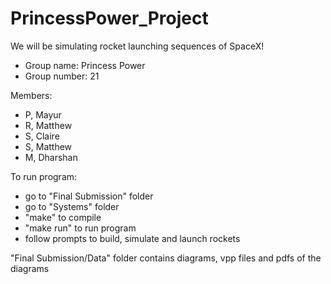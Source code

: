 # PrincessPower_Project

We will be simulating rocket launching sequences of SpaceX!

- Group name: Princess Power
- Group number: 21

Members:
- P, Mayur
- R, Matthew
- S, Claire
- S, Matthew
- M, Dharshan


To run program:
- go to "Final Submission" folder
- go to "Systems" folder
- "make" to compile 
- "make run" to run program
- follow prompts to build, simulate and launch rockets


"Final Submission/Data" folder contains diagrams, vpp files and pdfs of the diagrams
